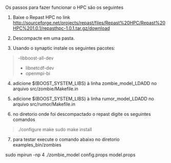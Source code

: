 Os passos para fazer funcionar o HPC são os seguintes

1) Baixe o Repast HPC no link
http://sourceforge.net/projects/repast/files/Repast%20HPC/Repast%20HPC%201.0.1/repasthpc-1.0.1.tar.gz/download

2) Descompacte em uma pasta.

3) Usando o synaptic instale os seguintes pacotes:
> -libboost-all-dev
> - libnetcdf-dev
> - openmpi-bi

4) adicione  $(BOOST\_SYSTEM\_LIBS) à linha  zombie\_model\_LDADD no
arquivo src/zombie/Makefile.in

5) adicione  $(BOOST\_SYSTEM\_LIBS) à linha  rumor\_model\_LDADD no
arquivo  src/rumor/Makefile.in

6) no diretorio onde foi descompactado o repast digite os seguintes comandos
> ./configure
> make
> sudo make install

7) para testar execute o comando abaixo no diretorio examples\_bin/zombies

sudo mpirun -np 4 ./zombie\_model config.props model.props